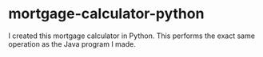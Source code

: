 # mortgage-calculator-python
I created this mortgage calculator in Python. This performs the exact same operation as the Java program I made.
